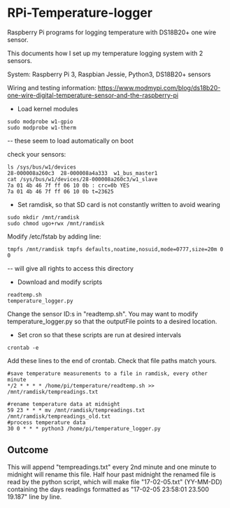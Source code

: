 # RPi-Temperature-logger
Raspberry Pi programs for logging temperature with DS18B20+ one wire sensor.

This documents how I set up my temperature logging system with 2 sensors.

System:
Raspberry Pi 3, Raspbian Jessie, Python3, DS18B20+ sensors 


Wiring and testing information:
https://www.modmypi.com/blog/ds18b20-one-wire-digital-temperature-sensor-and-the-raspberry-pi

- Load kernel modules
```
sudo modprobe w1-gpio
sudo modprobe w1-therm
```
-- these seem to load automatically on boot

check your sensors:
```
ls /sys/bus/w1/devices
28-000008a260c3  28-000008a4a333  w1_bus_master1
cat /sys/bus/w1/devices/28-000008a260c3/w1_slave
7a 01 4b 46 7f ff 06 10 0b : crc=0b YES
7a 01 4b 46 7f ff 06 10 0b t=23625
```

- Set ramdisk, so that SD card is not constantly written to avoid wearing
```
sudo mkdir /mnt/ramdisk
sudo chmod ugo+rwx /mnt/ramdisk
```
Modify /etc/fstab by adding line:
```
tmpfs /mnt/ramdisk tmpfs defaults,noatime,nosuid,mode=0777,size=20m 0 0
```
-- will give all rights to access this directory

- Download and modify scripts
```
readtemp.sh
temperature_logger.py
```
Change the sensor ID:s in "readtemp.sh".
You may want to modify temperature_logger.py so that the outputFile points to a desired location.

- Set cron so that these scripts are run at desired intervals
```
crontab -e
```

Add these lines to the end of crontab. Check that file paths match yours.
```
#save temperature measurements to a file in ramdisk, every other minute
*/2 * * * * /home/pi/temperature/readtemp.sh >> /mnt/ramdisk/tempreadings.txt

#rename temperature data at midnight
59 23 * * * mv /mnt/ramdisk/tempreadings.txt /mnt/ramdisk/tempreadings_old.txt
#process temperature data
30 0 * * * python3 /home/pi/temperature_logger.py
```
## Outcome
This will append "tempreadings.txt" every 2nd minute and one minute to midnight will rename this file. Half hour past midnight the renamed file is read by the python script, which will make file "17-02-05.txt" (YY-MM-DD) containing the days readings formatted as "17-02-05 23:58:01 23.500 19.187" line by line.

